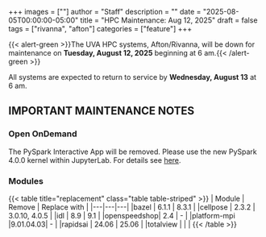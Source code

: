 +++
images = [""]
author = "Staff"
description = ""
date = "2025-08-05T00:00:00-05:00"
title = "HPC Maintenance: Aug 12, 2025"
draft = false
tags = ["rivanna", "afton"]
categories = ["feature"]
+++

{{< alert-green >}}The UVA HPC systems, Afton/Rivanna, will be down for maintenance on <strong>Tuesday, August 12, 2025</strong> beginning at 6 am.{{< /alert-green >}}

All systems are expected to return to service by **Wednesday, August 13** at 6 am.

## IMPORTANT MAINTENANCE NOTES

### Open OnDemand

The PySpark Interactive App will be removed. Please use the new PySpark 4.0.0 kernel within JupyterLab. For details see [here](/userinfo/hpc/software/spark).

### Modules

{{< table title="replacement" class="table table-striped" >}}
| Module | Remove | Replace with |
|---|---|---|
|bazel        | 6.1.1 | 8.3.1 |
|cellpose     | 2.3.2 | 3.0.10, 4.0.5 |
|idl          | 8.9   | 9.1 |
|openspeedshop| 2.4   | - |
|platform-mpi |9.01.04.03| - |
|rapidsai     | 24.06 | 25.06 |
|totalview    |  |  |
{{< /table >}}
